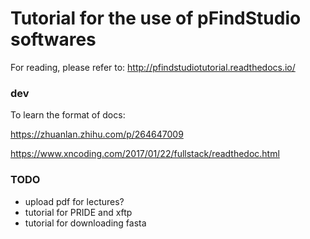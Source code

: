 # Tutorial for the use of pFindStudio softwares
For reading, please refer to: http://pfindstudiotutorial.readthedocs.io/

### dev

To learn the format of docs:

https://zhuanlan.zhihu.com/p/264647009

https://www.xncoding.com/2017/01/22/fullstack/readthedoc.html

### TODO
- upload pdf for lectures?
- tutorial for PRIDE and xftp
- tutorial for downloading fasta
